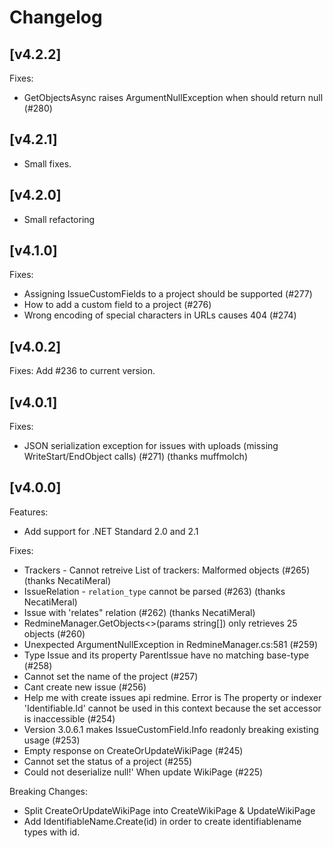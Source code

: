 # Changelog

## [v4.2.2]

Fixes:

* GetObjectsAsync<T> raises ArgumentNullException when should return null (#280)

## [v4.2.1]

* Small fixes.

## [v4.2.0]

* Small refactoring

## [v4.1.0]

Fixes: 

* Assigning IssueCustomFields to a project should be supported (#277)
* How to add a custom field to a project (#276)
* Wrong encoding of special characters in URLs causes 404 (#274)

## [v4.0.2]

Fixes: Add #236 to current version. 

## [v4.0.1]

Fixes:

* JSON serialization exception for issues with uploads (missing WriteStart/EndObject calls) (#271) (thanks muffmolch)

## [v4.0.0]

Features:

* Add support for .NET Standard 2.0 and 2.1

Fixes:

* Trackers - Cannot retreive List of trackers: Malformed objects (#265) (thanks NecatiMeral)
* IssueRelation - `relation_type` cannot be parsed (#263) (thanks NecatiMeral)
* Issue with 'relates" relation (#262) (thanks NecatiMeral)
* RedmineManager.GetObjects<>(params string[]) only retrieves 25 objects (#260)
* Unexpected ArgumentNullException in RedmineManager.cs:581 (#259)
* Type Issue and its property ParentIssue have no matching base-type (#258)
* Cannot set the name of the project (#257)
* Cant create new issue (#256)
* Help me with create issues api redmine. Error is The property or indexer 'Identifiable<IdentifiableName>.Id' cannot be used in this context because the set accessor is inaccessible (#254)
* Version 3.0.6.1 makes IssueCustomField.Info readonly breaking existing usage (#253)
* Empty response on CreateOrUpdateWikiPage (#245)
* Cannot set the status of a project (#255)
* Could not deserialize null!' When update WikiPage (#225) 

Breaking Changes:

* Split CreateOrUpdateWikiPage into CreateWikiPage & UpdateWikiPage
* Add IdentifiableName.Create<T>(id) in order to create identifiablename types with id. 